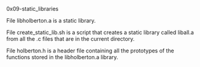 0x09-static_libraries

File libholberton.a is a static library.

File create_static_lib.sh is a script that creates a static library called liball.a from all the .c files that are in the current directory.

File holberton.h is a header file containing all the prototypes of the functions stored in the libholberton.a library.
